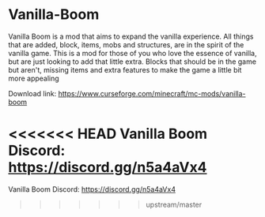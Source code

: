 # Vanilla-Boom
Vanilla Boom is a mod that aims to expand the vanilla experience. All things that are added, block, items, mobs and structures, are in the spirit of the vanilla game. This is a mod for those of you who love the essence of vanilla, but are just looking to add that little extra. Blocks that should be in the game but aren't, missing items and extra features to make the game a little bit more appealing

Download link: https://www.curseforge.com/minecraft/mc-mods/vanilla-boom

<<<<<<< HEAD
Vanilla Boom Discord: https://discord.gg/n5a4aVx4
=======
Vanilla Boom Discord: https://discord.gg/n5a4aVx4
>>>>>>> upstream/master
